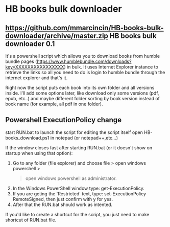 # HB books bulk downloader
https://github.com/mmarcincin/HB-books-bulk-downloader/archive/master.zip
HB books bulk downloader 0.1
----------------------
It's a powershell script which allows you to download books from humble bundle pages (https://www.humblebundle.com/downloads?key=XXXXXXXXXXXXXXXX) in bulk.
It uses Internet Explorer instance to retrieve the links so all you need to do is login to humble bundle through the internet explorer and that's it.

Right now the script puts each book into its own folder and all versions inside. 
I'll add some options later, like download only some versions (pdf, epub, etc..) and maybe different folder sorting by book version instead of book name (for example, all pdf in one folder).


Powershell ExecutionPolicy change
----------------------
start RUN.bat to launch the script
for editing the script itself open HB-books_download.ps1 in notepad (or notepad++,etc...)

If the window closes fast after starting RUN.bat (or it doesn't show on startup when using that option): 
1. Go to any folder (file explorer) and choose file > open windows powershell > 
   > open windows powershell as administrator.
2. In the Windows PowerShell window type: get-ExecutionPolicy.
3. If you are geting the 'Restricted' text, type: set-ExecutionPolicy RemoteSigned,
   then just confirm with y for yes.
4. After that the RUN.bat should work as intented.

If you'd like to create a shortcut for the script, you just need to make shortcut of RUN.bat file.
